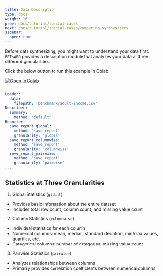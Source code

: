 ```yaml
---
title: Data Description
type: docs
weight: 16
prev: docs/tutorial/special-cases
next: docs/tutorial/special-cases/comparing-synthesizers
sidebar:
  open: true
---
```



Before data synthesizing, you might want to understand your data first. `PETsARD` provides a description module that analyzes your data at three different granularities.

Click the below button to run this example in Colab:

[![Open In Colab](https://colab.research.google.com/assets/colab-badge.svg)](https://colab.research.google.com/github/nics-tw/petsard/blob/main/demo/data-description.ipynb)

```yaml
---
Loader:
  data:
    filepath: 'benchmark/adult-income.csv'
Describer:
  summary:
    method: 'default'
Reporter:
  save_report_global:
    method: 'save_report'
    granularity: 'global'
  save_report_columnwise:
    method: 'save_report'
    granularity: 'columnwise'
  save_report_pairwise:
    method: 'save_report'
    granularity: 'pairwise'
...
```

## Statistics at Three Granularities

1. Global Statistics (`global`)

  - Provides basic information about the entire dataset
  - Includes total row count, column count, and missing value count

2. Column Statistics (`columnwise`)

  - Individual statistics for each column
  - Numerical columns: mean, median, standard deviation, min/max values, quartiles, etc.
  - Categorical columns: number of categories, missing value count

3. Pairwise Statistics (`pairwise`)

  - Analyzes relationships between columns
  - Primarily provides correlation coefficients between numerical columns
